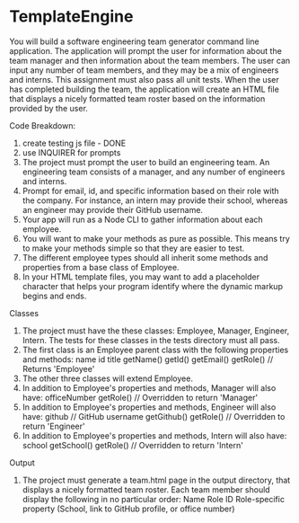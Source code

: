 # TemplateEngine

You will build a software engineering team generator command line application. The application will prompt the user for information about the team manager and then information about the team members. The user can input any number of team members, and they may be a mix of engineers and interns. This assignment must also pass all unit tests. When the user has completed building the team, the application will create an HTML file that displays a nicely formatted team roster based on the information provided by the user. 

Code Breakdown:

1. create testing js file - DONE
2. use INQUIRER for prompts
3. The project must prompt the user to build an engineering team. An engineering
   team consists of a manager, and any number of engineers and interns.
4. Prompt for email, id, and specific information based on their role with the company. For instance, an intern may provide their school, whereas an engineer may provide their GitHub username.
5. Your app will run as a Node CLI to gather information about each employee.
6. You will want to make your methods as pure as possible. This means try to make your methods simple so that they are easier to test.
7. The different employee types should all inherit some methods and properties from a base class of Employee.
8. In your HTML template files, you may want to add a placeholder character that helps your program identify where the dynamic markup begins and ends.

Classes

1. The project must have the these classes: Employee, Manager, Engineer,
   Intern. The tests for these classes in the tests directory must all pass.
2. The first class is an Employee parent class with the following properties and
   methods:
   name
   id
   title
   getName()
   getId()
   getEmail()
   getRole() // Returns 'Employee'
3. The other three classes will extend Employee.
4. In addition to Employee's properties and methods, Manager will also have:
   officeNumber
   getRole() // Overridden to return 'Manager'
5. In addition to Employee's properties and methods, Engineer will also have:
   github // GitHub username
   getGithub()
   getRole() // Overridden to return 'Engineer'
6. In addition to Employee's properties and methods, Intern will also have:
   school
   getSchool()
   getRole() // Overridden to return 'Intern'

Output

1. The project must generate a team.html page in the output directory, that displays a nicely formatted team roster. Each team member should display the following in no particular order:
   Name
   Role
   ID
   Role-specific property (School, link to GitHub profile, or office number)
